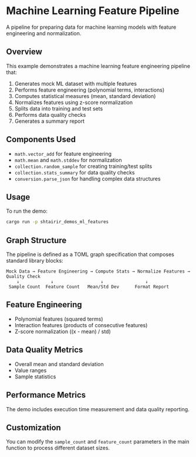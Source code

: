 # Machine Learning Feature Pipeline

A pipeline for preparing data for machine learning models with feature engineering and normalization.

## Overview

This example demonstrates a machine learning feature engineering pipeline that:
1. Generates mock ML dataset with multiple features
2. Performs feature engineering (polynomial terms, interactions)
3. Computes statistical measures (mean, standard deviation)
4. Normalizes features using z-score normalization
5. Splits data into training and test sets
6. Performs data quality checks
7. Generates a summary report

## Components Used

- `math.vector_add` for feature engineering
- `math.mean` and `math.stddev` for normalization
- `collection.random_sample` for creating training/test splits
- `collection.stats_summary` for data quality checks
- `conversion.parse_json` for handling complex data structures

## Usage

To run the demo:

```bash
cargo run -p shtairir_demos_ml_features
```

## Graph Structure

The pipeline is defined as a TOML graph specification that composes standard library blocks:

```
Mock Data → Feature Engineering → Compute Stats → Normalize Features → Quality Check
    ↓            ↓                  ↓                ↓
 Sample Count  Feature Count   Mean/Std Dev      Format Report
```

## Feature Engineering

- Polynomial features (squared terms)
- Interaction features (products of consecutive features)
- Z-score normalization ((x - mean) / std)

## Data Quality Metrics

- Overall mean and standard deviation
- Value ranges
- Sample statistics

## Performance Metrics

The demo includes execution time measurement and data quality reporting.

## Customization

You can modify the `sample_count` and `feature_count` parameters in the main function to process different dataset sizes.